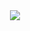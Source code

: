 
<!-- 活动图 -->
<div align="center"> <img src="https://github-readme-streak-stats.herokuapp.com/?user=mingkai-yang" /> </div>
